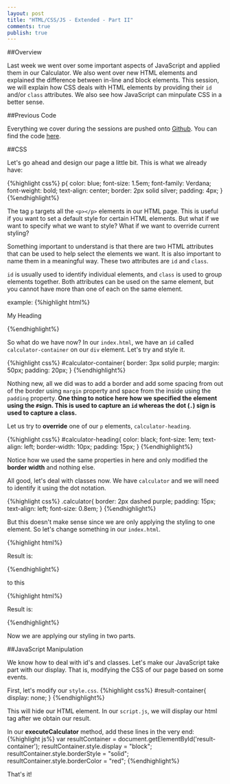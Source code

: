 ```yaml
---
layout: post
title: "HTML/CSS/JS - Extended - Part II"
comments: true
publish: true
---
```


##Overview

Last week we went over some important aspects of JavaScript and applied them in our Calculator. We also went over new HTML elements and explained the difference between in-line and block elements. This session, we will explain how CSS deals with HTML elements by providing their `id` and/or `class` attributes. We also see how JavaScript can minpulate CSS in a better sense. 

##Previous Code

Everything we cover during the sessions are pushed onto [Github](https://github.com/). You can find the code [here](https://github.com/MississaugaCoding/example-html-css-js).

##CSS

Let's go ahead and design our page a little bit. This is what we already have:

{%highlight css%}
p{
    color: blue;
    font-size: 1.5em; 
    font-family: Verdana;
    font-weight: bold;
    text-align: center;
    border: 2px solid silver;
    padding: 4px;
}
{%endhighlight%}

The tag `p` targets all the `<p></p>` elements in our HTML page. This is useful if you want to set a default style for certain HTML elements. But what if we want to specify what we want to style? What if we want to override current styling? 

Something important to understand is that there are two HTML attributes that can be used to help select the elements we want. It is also important to name them in a meaningful way. These two attributes are `id` and `class`.

`id` is usually used to identify individual elements, and `class` is used to group elements together. Both attributes can be used on the same element, but you cannot have more than one of each on the same element.

example: 
{%highlight html%}
<p id="first-heading" class="headings">My Heading</p>
{%endhighlight%}

So what do we have now? In our `index.html`, we have an `id` called `calculator-container` on our `div` element. Let's try and style it.

{%highlight css%}
#calculator-container{
	border: 3px solid purple;
	margin: 50px;
	padding: 20px;
}
{%endhighlight%}

Nothing new, all we did was to add a border and add some spacing from out of the border using `margin` property and space from the inside using the `padding` property. **One thing to notice here how we specified the element using the `#`sign. This is used to capture an `id` whereas the dot (`.`) sign is used to capture a class.**

Let us try to **override** one of our `p` elements, `calculator-heading`. 

{%highlight css%}
#calculator-heading{
	color: black;
	font-size: 1em;
	text-align: left;
	border-width: 10px;
	padding: 15px;
}
{%endhighlight%}

Notice how we used the same properties in here and only modified the **border width** and nothing else.

All good, let's deal with classes now. We have `calculator` and we will need to identify it using the dot notation. 

{%highlight css%}
.calculator{
	border: 2px dashed purple;
	padding: 15px;
	text-align: left;
	font-size: 0.8em;
}
{%endhighlight%}

But this doesn't make sense since we are only applying the styling to one element. So let's change something in our `index.html`.

{%highlight html%}
<p class="result-container">
    Result is: <span id="result"></span>
</p>
{%endhighlight%}

to this

{%highlight html%}
<p class="calculator" id="result-container">
    Result is: <span id="result"></span>
</p>
{%endhighlight%}

Now we are applying our styling in two parts. 

##JavaScript Manipulation

We know how to deal with id's and classes. Let's make our JavaScript take part with our display. That is, modifying the CSS of our page based on some events.

First, let's modify our `style.css`.
{%highlight css%}
#result-container{
	display: none;
}
{%endhighlight%}

This will hide our HTML element. In our `script.js`, we will display our html tag after we obtain our result.

In our **executeCalculator** method, add these lines in the very end:
{%highlight js%}
var resultContainer = document.getElementById('result-container');
resultContainer.style.display = "block";
resultContainer.style.borderStyle = "solid";
resultContainer.style.borderColor = "red";
{%endhighlight%}

That's it! 